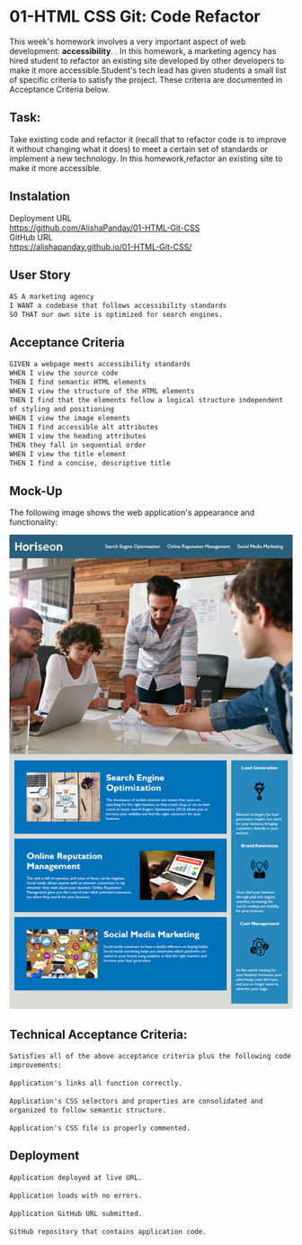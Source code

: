 # 01-HTML CSS Git: Code Refactor
<!--Horizontal line--->
This week's homework involves a very important aspect of web development: **accessibility**. . In this homework, a marketing agency has hired student to refactor an existing site developed by other developers to make it more accessible.Student's tech lead has given students a small list of specific criteria to satisfy the project. These criteria are documented in Acceptance Criteria below. 

## Task:

<!--blockquote-->
Take existing code and refactor it (recall that to refactor code is to improve it without changing what it does) to meet a certain set of standards or implement a new technology. In this homework,refactor an existing site to make it more accessible.

## Instalation 
<!--Links-->
 Deployment URL
 <br  />
 https://github.com/AlishaPanday/01-HTML-Git-CSS
 <br  />
 GitHub URL
 <br  />
 https://alishapanday.github.io/01-HTML-Git-CSS/


## User Story

<!--code block-->
```
AS A marketing agency
I WANT a codebase that follows accessibility standards
SO THAT our own site is optimized for search engines.
```
## Acceptance Criteria 

<!--code block -->
```
GIVEN a webpage meets accessibility standards
WHEN I view the source code
THEN I find semantic HTML elements
WHEN I view the structure of the HTML elements
THEN I find that the elements follow a logical structure independent of styling and positioning
WHEN I view the image elements
THEN I find accessible alt attributes
WHEN I view the heading attributes
THEN they fall in sequential order
WHEN I view the title element
THEN I find a concise, descriptive title
```
## Mock-Up


The following image shows the web application's appearance and functionality:

![Horiseon demo](Demo_assets/01-html-css-git-homework-demo.png)


## Technical Acceptance Criteria:

<!--code block-->
```
Satisfies all of the above acceptance criteria plus the following code improvements:

Application's links all function correctly.

Application's CSS selectors and properties are consolidated and organized to follow semantic structure.

Application's CSS file is properly commented.
```
## Deployment

<!--code block-->
```
Application deployed at live URL.

Application loads with no errors.

Application GitHub URL submitted.

GitHub repository that contains application code.

```

